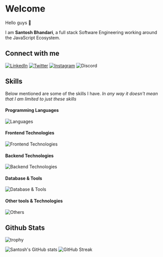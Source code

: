 # Welcome

Hello guys 👋

I am **Santosh Bhandari**, a full stack Software Engineering working around the JavaScript Ecosystem.

## Connect with me
  
[![LinkedIn](https://img.shields.io/badge/LinkedIn-0077B5?style=for-the-badge&logo=linkedin&logoColor=white)](https://linkedin.com/in/bsantosh909)
[![Twitter](https://img.shields.io/badge/Twitter-1DA1F2?style=for-the-badge&logo=twitter&logoColor=white)](https://twitter.com/bsantosh909)
[![Instagram](https://img.shields.io/badge/Instagram-E1306C?style=for-the-badge&logo=instagram&logoColor=white)](https://www.instagram.com/bsantosh909/)
![Discord](https://img.shields.io/badge/Santosh%232138-5865F2?style=for-the-badge&logo=Discord&logoColor=white)

## Skills

Below mentioned are some of the skills I have. _In any way it doesn't mean that I am limited to just these skills_

#### Programming Languages
![Languages](https://skillicons.dev/icons?i=js,ts)

#### Frontend Technologies
![Frontend Technologies](https://skillicons.dev/icons?i=react,next,vue,nuxt,html,css,bootstrap,tailwind,scss,d3,redux)

#### Backend Technologies
![Backend Technologies](https://skillicons.dev/icons?i=nodejs,express,nest,graphql)

#### Database & Tools
![Database & Tools](https://skillicons.dev/icons?i=postgres,mysql,mongodb,redis,prisma)

#### Other tools & Technologies
![Others](https://skillicons.dev/icons?i=aws,docker,git,github,gitlab,nginx,markdown,netlify,vercel,vscode,cloudflare,figma,regex)

<!--
## Some of my projects
[![Api Party](https://github-readme-stats.vercel.app/api/pin/?username=TheLearneer&repo=api-party&theme=radical)](https://github.com/TheLearneer/api-party)
[![Clash of Clans Assets](https://github-readme-stats.vercel.app/api/pin/?username=Statscell&repo=clash-assets&theme=radical)](https://github.com/Statscell/clash-assets)
-->

## Github Stats
![trophy](https://github-profile-trophy.vercel.app/?username=TheLearneer&theme=onedark&column=8&margin-w=5&margin-h=5)

![Santosh's GitHub stats](https://github-readme-stats.vercel.app/api?username=TheLearneer&show_icons=true&theme=radical)
![GitHub Streak](https://streak-stats.demolab.com/?user=TheLearneer&theme=radical)

